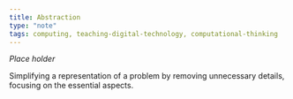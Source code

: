 ```yaml
---
title: Abstraction
type: "note"
tags: computing, teaching-digital-technology, computational-thinking
---
```



_Place holder_

Simplifying a representation of a problem by removing unnecessary details, focusing on the essential aspects.


